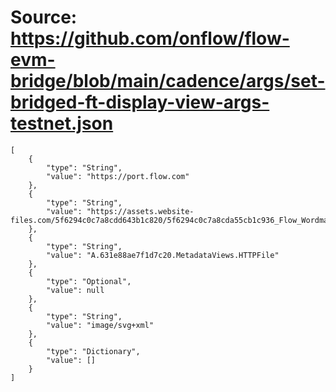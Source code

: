 # Source: https://github.com/onflow/flow-evm-bridge/blob/main/cadence/args/set-bridged-ft-display-view-args-testnet.json

```
[
    {
        "type": "String",
        "value": "https://port.flow.com"
    },
    {
        "type": "String",
        "value": "https://assets.website-files.com/5f6294c0c7a8cdd643b1c820/5f6294c0c7a8cda55cb1c936_Flow_Wordmark.svg"
    },
    {
        "type": "String",
        "value": "A.631e88ae7f1d7c20.MetadataViews.HTTPFile"
    },
    {
        "type": "Optional",
        "value": null
    },
    {
        "type": "String",
        "value": "image/svg+xml"
    },
    {
        "type": "Dictionary",
        "value": []
    }
]
```
